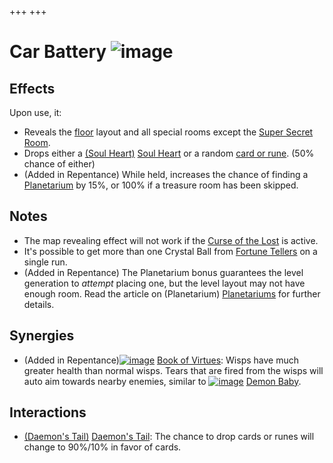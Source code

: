 +++
+++

 # Car Battery ![image](/image/Car_Battery.png) 


Effects
---------


Upon use, it:



* Reveals the [floor](/wiki/Chapters "Chapters") layout and all special rooms except the [Super Secret Room](/wiki/Super_Secret_Room "Super Secret Room").
* Drops either a [(Soul Heart)](/wiki/Soul_Heart "Soul Heart") [Soul Heart](/wiki/Soul_Heart "Soul Heart") or a random [card or rune](/wiki/Cards_and_Runes "Cards and Runes"). (50% chance of either)
* (Added in Repentance) While held, increases the chance of finding a [Planetarium](/wiki/Planetarium "Planetarium") by 15%, or 100% if a treasure room has been skipped.


Notes
-------


* The map revealing effect will not work if the [Curse of the Lost](/wiki/Curse_of_the_Lost "Curse of the Lost") is active.
* It's possible to get more than one Crystal Ball from [Fortune Tellers](/wiki/Machines "Machines") on a single run.
* (Added in Repentance) The Planetarium bonus guarantees the level generation to *attempt* placing one, but the level layout may not have enough room. Read the article on (Planetarium) [Planetariums](/wiki/Planetarium "Planetarium") for further details.


Synergies
-----------


* (Added in Repentance)[![image](/image/Book_of_Virtues.png)](/wiki/Book_of_Virtues "Book of Virtues") [Book of Virtues](/wiki/Book_of_Virtues "Book of Virtues"): Wisps have much greater health than normal wisps. Tears that are fired from the wisps will auto aim towards nearby enemies, similar to [![image](/image/Demon_Baby.png)](/wiki/Demon_Baby "Demon Baby") [Demon Baby](/wiki/Demon_Baby "Demon Baby").


Interactions
--------------


* [(Daemon's Tail)](/wiki/Daemon%27s_Tail "Daemon's Tail") [Daemon's Tail](/wiki/Daemon%27s_Tail "Daemon's Tail"): The chance to drop cards or runes will change to 90%/10% in favor of cards.


